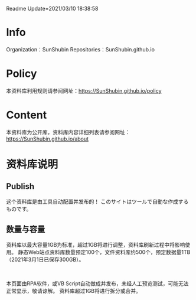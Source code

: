 ﻿Readme   Update=2021/03/10 18:38:58
# Info
Organization：SunShubin
Repositories：SunShubin.github.io
# Policy
本资料库利用规则请参阅网址：https://SunShubin.github.io/policy

# Content
本资料库为公开库，资料库内容详细列表请参阅网址：https://SunShubin.github.io/about

# 资料库说明
  
## Publish
这个资料库是由工具自动配置并发布的！
このサイトはツールで自動な作成するものです。
  
## 数量与容量
资料库以最大容量1GB为标准，超过1GB将进行调整，资料库刷新过程中将影响使用。
静态Web站点资料库数量预定100个，文件资料库约500个，预定数据量1TB（2021年3月1日已保存300GB）。


<br>


本页面由RPA软件，或VB Script自动做成并发布，未经人工预览测试，可能无法正常显示，敬请谅解。 资料库超过1GB将进行拆分或合并。 
